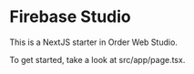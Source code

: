 # Firebase Studio

This is a NextJS starter in Order Web  Studio.

To get started, take a look at src/app/page.tsx.
